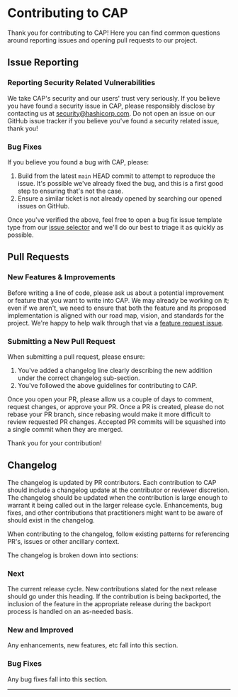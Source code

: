 # Contributing to CAP

Thank you for contributing to CAP! Here you can find common questions around
reporting issues and opening pull requests to our project.

## Issue Reporting
### Reporting Security Related Vulnerabilities

We take CAP's security and our users' trust very seriously. If you believe you
have found a security issue in CAP, please responsibly disclose by contacting us
at security@hashicorp.com. Do not open an issue on our GitHub issue tracker if
you believe you've found a security related issue, thank you!

### Bug Fixes

If you believe you found a bug with CAP, please:

1. Build from the latest `main` HEAD commit to attempt to reproduce the issue.
   It's possible we've already fixed the bug, and this is a first good step to
   ensuring that's not the case. 
1. Ensure a similar ticket is not already opened by searching our opened issues
   on GitHub. 


Once you've verified the above, feel free to open a bug fix issue template type
from our [issue selector](https://github.com/hashicorp/cap/issues/new/choose)
and we'll do our best to triage it as quickly as possible. 

## Pull Requests

### New Features & Improvements

Before writing a line of code, please ask us about a potential improvement or
feature that you want to write into CAP. We may already be working on it;
even if we aren't, we need to ensure that both the feature and its proposed
implementation is aligned with our road map, vision, and standards for the
project. We're happy to help walk through that via a [feature request
issue](https://github.com/hashicorp/cap/issues/new/choose).

### Submitting a New Pull Request

When submitting a pull request, please ensure:

1. You've added a changelog line clearly describing the new addition under the
   correct changelog sub-section. 
1. You've followed the above guidelines for contributing to CAP.

Once you open your PR, please allow us a couple of days to comment, request
changes, or approve your PR.  Once a PR is created, please do not rebase your PR
branch, since rebasing would make it more difficult to review requested PR
changes. Accepted PR commits will be squashed into a single commit when
they are merged. 

Thank you for your contribution!

## Changelog

The changelog is updated by PR contributors. Each contribution to CAP should
include a changelog update at the contributor or reviewer discretion. The
changelog should be updated when the contribution is large enough to warrant it
being called out in the larger release cycle. Enhancements, bug fixes, and other
contributions that practitioners might want to be aware of should exist in the
changelog. 

When contributing to the changelog, follow existing patterns for referencing
PR's, issues or other ancillary context. 

The changelog is broken down into sections:

### Next

The current release cycle. New contributions slated for the next release should
go under this heading. If the contribution is being backported, the inclusion of
the feature in the appropriate release during the backport process is handled
on an as-needed basis. 

### New and Improved

Any enhancements, new features, etc fall into this section. 

### Bug Fixes

Any bug fixes fall into this section.

****